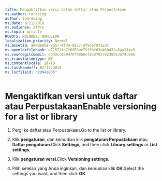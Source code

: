 ```yaml
---
title: Mengaktifkan versi dalam daftar atau Perpustakaan
ms.author: toresing
author: tomresing
ms.date: 6/21/2018
ms.audience: ITPro
ms.topic: article
ROBOTS: NOINDEX, NOFOLLOW
localization_priority: Normal
ms.assetid: a84868ba-7657-4f34-8a57-df9c6f9732dc
ms.openlocfilehash: e7157ffa7f6859ae79ffbf63d46b432e84a214e3
ms.sourcegitcommit: dd43cc0a9470f98b8ef2a3787c823801d674c666
ms.translationtype: MT
ms.contentlocale: id-ID
ms.lasthandoff: 02/12/2019
ms.locfileid: "29941835"
---
```

# <a name="enable-versioning-for-a-list-or-library"></a><span data-ttu-id="179b8-102">Mengaktifkan versi untuk daftar atau Perpustakaan</span><span class="sxs-lookup"><span data-stu-id="179b8-102">Enable versioning for a list or library</span></span>

1. <span data-ttu-id="179b8-103">Pergi ke daftar atau Perpustakaan.</span><span class="sxs-lookup"><span data-stu-id="179b8-103">Go to the list or library.</span></span>
    
2. <span data-ttu-id="179b8-104">Klik **pengaturan**, dan kemudian klik **pengaturan Perpustakaan** atau **Daftar pengaturan**.</span><span class="sxs-lookup"><span data-stu-id="179b8-104">Click **Settings**, and then click **Library settings** or **List settings**.</span></span>
    
3. <span data-ttu-id="179b8-105">Klik **pengaturan versi**.</span><span class="sxs-lookup"><span data-stu-id="179b8-105">Click **Versioning settings**.</span></span>
    
4. <span data-ttu-id="179b8-106">Pilih setelan yang Anda inginkan, dan kemudian klik **OK**.</span><span class="sxs-lookup"><span data-stu-id="179b8-106">Select the settings you want, and then click **OK**.</span></span>
    


